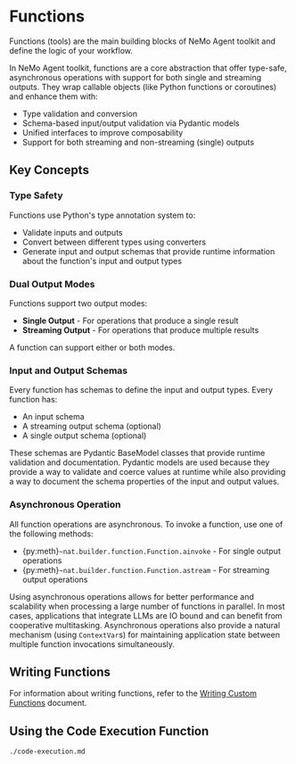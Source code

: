 <!--
SPDX-FileCopyrightText: Copyright (c) 2025, NVIDIA CORPORATION & AFFILIATES. All rights reserved.
SPDX-License-Identifier: Apache-2.0

Licensed under the Apache License, Version 2.0 (the "License");
you may not use this file except in compliance with the License.
You may obtain a copy of the License at

http://www.apache.org/licenses/LICENSE-2.0

Unless required by applicable law or agreed to in writing, software
distributed under the License is distributed on an "AS IS" BASIS,
WITHOUT WARRANTIES OR CONDITIONS OF ANY KIND, either express or implied.
See the License for the specific language governing permissions and
limitations under the License.
-->

# Functions

Functions (tools) are the main building blocks of NeMo Agent toolkit and define the logic of your workflow.

In NeMo Agent toolkit, functions are a core abstraction that offer type-safe, asynchronous operations with support for both single and streaming outputs. They wrap callable objects (like Python functions or coroutines) and enhance them with:

* Type validation and conversion
* Schema-based input/output validation via Pydantic models
* Unified interfaces to improve composability
* Support for both streaming and non-streaming (single) outputs

## Key Concepts

### Type Safety

Functions use Python's type annotation system to:
- Validate inputs and outputs
- Convert between different types using converters
- Generate input and output schemas that provide runtime information about the function's input and output types

### Dual Output Modes

Functions support two output modes:
* **Single Output** - For operations that produce a single result
* **Streaming Output** - For operations that produce multiple results

A function can support either or both modes.

### Input and Output Schemas

Every function has schemas to define the input and output types. Every function has:
- An input schema
- A streaming output schema (optional)
- A single output schema (optional)

These schemas are Pydantic BaseModel classes that provide runtime validation and documentation. Pydantic models are used because they provide a way to validate and coerce values at runtime while also providing a way to document the schema properties of the input and output values.

### Asynchronous Operation

All function operations are asynchronous. To invoke a function, use one of the following methods:
- {py:meth}`~nat.builder.function.Function.ainvoke` - For single output operations
- {py:meth}`~nat.builder.function.Function.astream` - For streaming output operations

Using asynchronous operations allows for better performance and scalability when processing a large number of functions in parallel. In most cases, applications that integrate LLMs are IO bound and can benefit from cooperative multitasking. Asynchronous operations also provide a natural mechanism (using `ContextVar`s) for maintaining application state between multiple function invocations simultaneously.


## Writing Functions
For information about writing functions, refer to the [Writing Custom Functions](../../extend/functions.md) document.


## Using the Code Execution Function
```{toctree}
./code-execution.md
```
